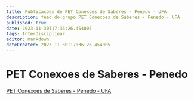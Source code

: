 ```yaml
---
title: Publicacoes de PET Conexoes de Saberes - Penedo - UFA
description: feed do grupo PET Conexoes de Saberes - Penedo - UFA
published: true
date: 2023-11-30T17:36:26.454005
tags: Interdisciplinar
editor: markdown
dateCreated: 2023-11-30T17:36:26.454005
---
```


# PET Conexoes de Saberes - Penedo
[PET Conexoes de Saberes - Penedo - UFA](/grupo/10PETConexoesdeSaberesPenedoUFA.md)